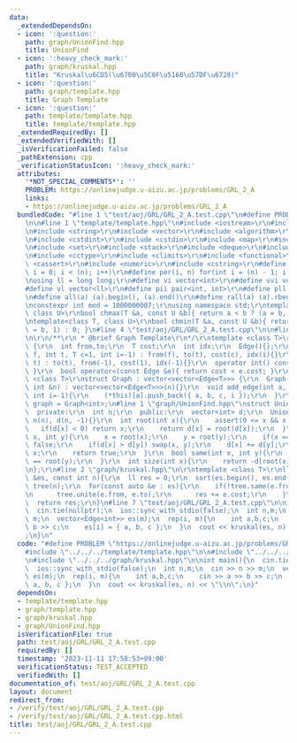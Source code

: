 ```yaml
---
data:
  _extendedDependsOn:
  - icon: ':question:'
    path: graph/UnionFind.hpp
    title: UnionFind
  - icon: ':heavy_check_mark:'
    path: graph/kruskal.hpp
    title: "Kruskal\u6CD5(\u6700\u5C0F\u5168\u57DF\u6728)"
  - icon: ':question:'
    path: graph/template.hpp
    title: Graph Template
  - icon: ':question:'
    path: template/template.hpp
    title: template/template.hpp
  _extendedRequiredBy: []
  _extendedVerifiedWith: []
  _isVerificationFailed: false
  _pathExtension: cpp
  _verificationStatusIcon: ':heavy_check_mark:'
  attributes:
    '*NOT_SPECIAL_COMMENTS*': ''
    PROBLEM: https://onlinejudge.u-aizu.ac.jp/problems/GRL_2_A
    links:
    - https://onlinejudge.u-aizu.ac.jp/problems/GRL_2_A
  bundledCode: "#line 1 \"test/aoj/GRL/GRL_2_A.test.cpp\"\n#define PROBLEM \"https://onlinejudge.u-aizu.ac.jp/problems/GRL_2_A\"\
    \n\n#line 1 \"template/template.hpp\"\n#include <iostream>\r\n#include <cmath>\r\
    \n#include <string>\r\n#include <vector>\r\n#include <algorithm>\r\n#include <tuple>\r\
    \n#include <cstdint>\r\n#include <cstdio>\r\n#include <map>\r\n#include <queue>\r\
    \n#include <set>\r\n#include <stack>\r\n#include <deque>\r\n#include <bitset>\r\
    \n#include <cctype>\r\n#include <climits>\r\n#include <functional>\r\n#include\
    \ <cassert>\r\n#include <numeric>\r\n#include <cstring>\r\n#define rep(i, n) for(int\
    \ i = 0; i < (n); i++)\r\n#define per(i, n) for(int i = (n) - 1; i >= 0; i--)\r\
    \nusing ll = long long;\r\n#define vi vector<int>\r\n#define vvi vector<vi>\r\n\
    #define vl vector<ll>\r\n#define pii pair<int, int>\r\n#define pll pair<ll, ll>\r\
    \n#define all(a) (a).begin(), (a).end()\r\n#define rall(a) (a).rbegin(), (a).rend()\r\
    \nconstexpr int mod = 1000000007;\r\nusing namespace std;\r\ntemplate<class T,\
    \ class U>\r\nbool chmax(T &a, const U &b){ return a < b ? (a = b, 1) : 0; }\r\
    \ntemplate<class T, class U>\r\nbool chmin(T &a, const U &b){ return a > b ? (a\
    \ = b, 1) : 0; }\n#line 4 \"test/aoj/GRL/GRL_2_A.test.cpp\"\n\n#line 2 \"graph/template.hpp\"\
    \n\r\n/**\r\n * @brief Graph Template\r\n*/\r\ntemplate <class T>\r\nstruct Edge\
    \ {\r\n  int from,to;\r\n  T cost;\r\n  int idx;\r\n  Edge(){};\r\n  Edge(int\
    \ f, int t, T c=1, int i=-1) : from(f), to(t), cost(c), idx(i){}\r\n  Edge(int\
    \ t) : to(t), from(-1), cost(1), idx(-1){}\r\n  operator int() const{ return to;\
    \ }\r\n  bool operator<(const Edge &e){ return cost < e.cost; }\r\n};\r\ntemplate\
    \ <class T>\r\nstruct Graph : vector<vector<Edge<T>>> {\r\n  Graph(){}\r\n  Graph(const\
    \ int &n) : vector<vector<Edge<T>>>(n){}\r\n  void add_edge(int a, int b, T c=1,\
    \ int i=-1){\r\n    (*this)[a].push_back({ a, b, c, i });\r\n  }\r\n};\r\nusing\
    \ graph = Graph<int>;\n#line 1 \"graph/UnionFind.hpp\"\nstruct UnionFind {\r\n\
    \  private:\r\n  int n;\r\n  public:\r\n  vector<int> d;\r\n  UnionFind(int n):\
    \ n(n), d(n, -1){}\r\n  int root(int x){\r\n    assert(0 <= x && x < n);\r\n \
    \   if(d[x] < 0) return x;\r\n    return d[x] = root(d[x]);\r\n  }\r\n  bool unite(int\
    \ x, int y){\r\n    x = root(x);\r\n    y = root(y);\r\n    if(x == y) return\
    \ false;\r\n    if(d[x] > d[y]) swap(x, y);\r\n    d[x] += d[y];\r\n    d[y] =\
    \ x;\r\n    return true;\r\n  }\r\n  bool same(int x, int y){\r\n    return root(x)\
    \ == root(y);\r\n  }\r\n  int size(int x){\r\n    return -d[root(x)];\r\n  }\r\
    \n};\r\n#line 2 \"graph/kruskal.hpp\"\n\r\ntemplate <class T>\r\nll kruskal(vector<Edge<T>>\
    \ &es, const int n){\r\n  ll res = 0;\r\n  sort(es.begin(), es.end());\r\n  UnionFind\
    \ tree(n);\r\n  for(const auto &e : es){\r\n    if(!tree.same(e.from, e.to)){\r\
    \n      tree.unite(e.from, e.to);\r\n      res += e.cost;\r\n    }\r\n  }\r\n\
    \  return res;\r\n}\n#line 7 \"test/aoj/GRL/GRL_2_A.test.cpp\"\n\nint main(){\n\
    \  cin.tie(nullptr);\n  ios::sync_with_stdio(false);\n  int n,m;\n  cin >> n >>\
    \ m;\n  vector<Edge<int>> es(m);\n  rep(i, m){\n    int a,b,c;\n    cin >> a >>\
    \ b >> c;\n    es[i] = { a, b, c };\n  }\n  cout << kruskal(es, n) << \"\\n\"\
    ;\n}\n"
  code: "#define PROBLEM \"https://onlinejudge.u-aizu.ac.jp/problems/GRL_2_A\"\n\n\
    #include \"../../../template/template.hpp\"\n\n#include \"../../../graph/template.hpp\"\
    \n#include \"../../../graph/kruskal.hpp\"\n\nint main(){\n  cin.tie(nullptr);\n\
    \  ios::sync_with_stdio(false);\n  int n,m;\n  cin >> n >> m;\n  vector<Edge<int>>\
    \ es(m);\n  rep(i, m){\n    int a,b,c;\n    cin >> a >> b >> c;\n    es[i] = {\
    \ a, b, c };\n  }\n  cout << kruskal(es, n) << \"\\n\";\n}"
  dependsOn:
  - template/template.hpp
  - graph/template.hpp
  - graph/kruskal.hpp
  - graph/UnionFind.hpp
  isVerificationFile: true
  path: test/aoj/GRL/GRL_2_A.test.cpp
  requiredBy: []
  timestamp: '2023-11-11 17:58:53+09:00'
  verificationStatus: TEST_ACCEPTED
  verifiedWith: []
documentation_of: test/aoj/GRL/GRL_2_A.test.cpp
layout: document
redirect_from:
- /verify/test/aoj/GRL/GRL_2_A.test.cpp
- /verify/test/aoj/GRL/GRL_2_A.test.cpp.html
title: test/aoj/GRL/GRL_2_A.test.cpp
---
```

